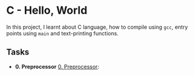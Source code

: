# **C - Hello, World**
In this project, I learnt about C language, how to compile using `gcc`,
entry points using `main` and text-printing functions.
## Tasks 
- **0. Preprocessor**
[0. Preprocessor](https://github.com/tuneboy2/alx-low_level_programming/blob/master/0x00-hello_world/0-preprocessor):



